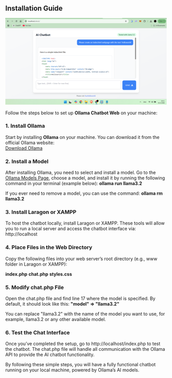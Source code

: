 ## Installation Guide

![Chatbot Interface](screenshot.png)

   Follow the steps below to set up **Ollama Chatbot Web** on your machine:

### 1. Install Ollama
   Start by installing **Ollama** on your machine. You can download it from the official Ollama website:  
[Download Ollama](https://ollama.com/)

### 2. Install a Model
   After installing Ollama, you need to select and install a model. Go to the [Ollama Models Page](https://ollama.com/models), choose a model, and install it by running the following command in your terminal (example below):
**ollama run llama3.2**

   If you ever need to remove a model, you can use the command:
**ollama rm llama3.2**

### 3. Install Laragon or XAMPP
   To host the chatbot locally, install Laragon or XAMPP. These tools will allow you to run a local server and access the chatbot interface via:
http://localhost

### 4. Place Files in the Web Directory
   Copy the following files into your web server’s root directory (e.g., www folder in Laragon or XAMPP):

**index.php**
**chat.php**
**styles.css**

### 5. Modify chat.php File
   Open the chat.php file and find line 17 where the model is specified. By default, it should look like this:
**"model" => "llama3.2"**

You can replace "llama3.2" with the name of the model you want to use, for example, llama3.2 or any other available model.

### 6. Test the Chat Interface
   Once you’ve completed the setup, go to http://localhost/index.php to test the chatbot. The chat.php file will handle all communication with the Ollama API to provide the AI chatbot functionality.

By following these simple steps, you will have a fully functional chatbot running on your local machine, powered by Ollama’s AI models.
